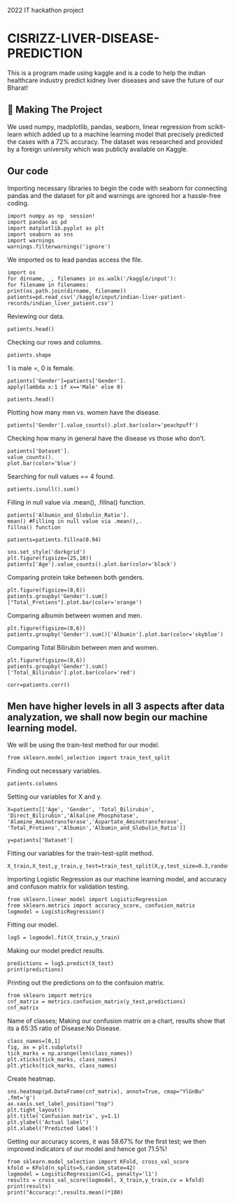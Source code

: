 2022 IT hackathon project 


# CISRIZZ-LIVER-DISEASE-PREDICTION
This is a program made using kaggle and is a code to help the indian healthcare industry predict kidney liver diseases and save the future of our Bharat!




## 🔎 Making The Project

We used numpy, madplotlib, pandas, seaborn, linear regression from scikit-learn which added up to a machine learning model that precisely predicted the cases with a 72% accuracy. The dataset was researched and provided by a foreign university which was publicly available on Kaggle.


## Our code
Importing necessary libraries to begin the code with seaborn for connecting pandas and the dataset for plt and warnings are ignored hor a hassle-free coding. 
```
import numpy as np  session!
import pandas as pd
import matplotlib.pyplot as plt
import seaborn as sns
import warnings
warnings.filterwarnings('ignore')
``` 
We imported os to lead pandas access the file.
```
import os
for dirname, _, filenames in os.walk('/kaggle/input'):
for filename in filenames:
print(os.path.join(dirname, filename))
patients=pd.read_csv('/kaggle/input/indian-liver-patient-records/indian_liver_patient.csv')
```
Reviewing our data.
```
patients.head()
```
Checking our rows and columns.
```
patients.shape
```
1 is male =, 0 is female.
```
patients['Gender']=patients['Gender'].
apply(lambda x:1 if x=='Male' else 0)
```
```
patients.head()
```
Plotting how many men vs. women have the disease.
```
patients['Gender'].value_counts().plot.bar(color='peachpuff')
```
Checking how many in general have the disease vs those who don't.
```
patients['Dataset'].
value_counts().
plot.bar(color='blue')
```
Searching for null values == 4 found.
```
patients.isnull().sum()
```
Filling in null value via .mean(), .fillna() function.
```
patients['Albumin_and_Globulin_Ratio'].
mean() #Filling in null value via .mean(),.
fillna() function
```
```
patients=patients.fillna(0.94)
```
```
sns.set_style('darkgrid')
plt.figure(figsize=(25,10))
patients['Age'].value_counts().plot.bar(color='black')
```
Comparing protein take between both genders.
```
plt.figure(figsize=(8,6)) 
patients.groupby('Gender').sum()["Total_Protiens"].plot.bar(color='orange')
```
Comparing albumin between women and men.
```
plt.figure(figsize=(8,6))  
patients.groupby('Gender').sum()['Albumin'].plot.bar(color='skyblue')
```
Comparing Total Bilirubin between men and women.
```
plt.figure(figsize=(8,6))
patients.groupby('Gender').sum()['Total_Bilirubin'].plot.bar(color='red')
```
```
corr=patients.corr() 
```
## Men have higher levels in all 3 aspects after data analyzation, we shall now begin our machine learning model.

We will be using the train-test method for our model.
```
from sklearn.model_selection import train_test_split
```
Finding out necessary variables.
```
patients.columns
```
Setting our variables for X and y.
```
X=patients[['Age', 'Gender', 'Total_Bilirubin', 'Direct_Bilirubin','Alkaline_Phosphotase', 'Alamine_Aminotransferase','Aspartate_Aminotransferase', 'Total_Protiens','Albumin','Albumin_and_Globulin_Ratio']]
 
y=patients['Dataset']
```
Fitting our variables for the train-test-split method.
```
X_train,X_test,y_train,y_test=train_test_split(X,y,test_size=0.3,random_state=123)
```
Importing Logistic Regression as our machine learning model, and accuracy and confuson matrix for validation testing.
```
from sklearn.linear_model import LogisticRegression
from sklearn.metrics import accuracy_score, confusion_matrix
logmodel = LogisticRegression()
```
Fitting our model.
```
log5 = logmodel.fit(X_train,y_train)
```
Making our model predict results.
```
predictions = log5.predict(X_test)
print(predictions)
```
Printing out the predictions on to the confsuion matrix.
```
from sklearn import metrics
cnf_matrix = metrics.confusion_matrix(y_test,predictions)
cnf_matrix
```
Name  of classes; Making our confusion matrix on a chart, results show that its a 65:35 ratio of Disease:No Disease.
```
class_names=[0,1]
fig, ax = plt.subplots()
tick_marks = np.arange(len(class_names))
plt.xticks(tick_marks, class_names)
plt.yticks(tick_marks, class_names)
```
Create heatmap.
```
sns.heatmap(pd.DataFrame(cnf_matrix), annot=True, cmap="YlGnBu" ,fmt='g')
ax.xaxis.set_label_position("top")
plt.tight_layout()
plt.title('Confusion matrix', y=1.1)
plt.ylabel('Actual label')
plt.xlabel('Predicted label')
```
Getting our accuracy scores, it was 58.67% for the first test; we then improved indicators of our model and hence got 71.5%!
```
from sklearn.model_selection import KFold, cross_val_score
kfold = KFold(n_splits=5,random_state=42)
logmodel = LogisticRegression(C=1, penalty='l1')
results = cross_val_score(logmodel, X_train,y_train,cv = kfold)
print(results)
print("Accuracy:",results.mean()*100)
```
